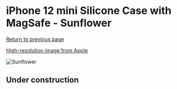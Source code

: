 # iPhone 12 mini Silicone Case with MagSafe - Sunflower

[Return to previous page](/iphone_12)

[High-resolution image from Apple](https://store.storeimages.cdn-apple.com/8756/as-images.apple.com/is/MKTW3?wid=4500&hei=4500&fmt=png)

<div style="width: 500px"><img src="/everyphone/MKTW3.png" alt="Sunflower"></div>

## Under construction
